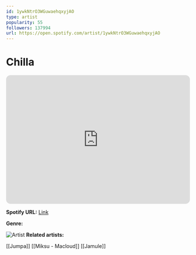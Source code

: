 ```yaml
---
id: 1ywkNtrO3WGuwaehqxyjAO
type: artist
popularity: 55
followers: 137994
url: https://open.spotify.com/artist/1ywkNtrO3WGuwaehqxyjAO
---
```

# Chilla

<iframe style="border-radius:12px" src="https://open.spotify.com/embed/artist/1ywkNtrO3WGuwaehqxyjAO" width="100%" height="352" frameBorder="0" allowfullscreen="" allow="autoplay; clipboard-write; encrypted-media; fullscreen; picture-in-picture" loading="lazy"></iframe>

**Spotify URL:** [Link](https://open.spotify.com/artist/1ywkNtrO3WGuwaehqxyjAO)

**Genre:** 

![Artist](https://i.scdn.co/image/ab6761610000e5eb95ba11f12959dca37278621d)
**Related artists:**

[[Jumpa]]
[[Miksu - Macloud]]
[[Jamule]]
